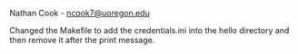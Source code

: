Nathan Cook - ncook7@uoregon.edu

Changed the Makefile to add the credentials.ini into the hello directory and then remove it after the print message.
